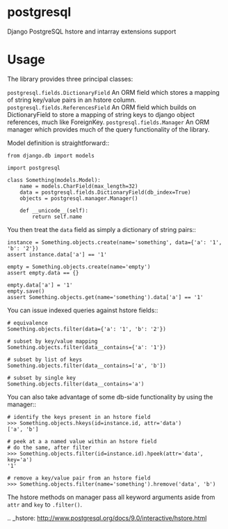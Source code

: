 postgresql
==========

Django PostgreSQL hstore and intarray extensions support

Usage
=====

The library provides three principal classes:

``postgresql.fields.DictionaryField``
    An ORM field which stores a mapping of string key/value pairs in an hstore column.
``postgresql.fields.ReferencesField``
    An ORM field which builds on DictionaryField to store a mapping of string keys to
    django object references, much like ForeignKey.
``postgresql.fields.Manager``
    An ORM manager which provides much of the query functionality of the library.

Model definition is straightforward::

    from django.db import models

    import postgresql

    class Something(models.Model):
        name = models.CharField(max_length=32)
        data = postgresql.fields.DictionaryField(db_index=True)
        objects = postgresql.manager.Manager()

        def __unicode__(self):
            return self.name

You then treat the ``data`` field as simply a dictionary of string pairs::

    instance = Something.objects.create(name='something', data={'a': '1', 'b': '2'})
    assert instance.data['a'] == '1'

    empty = Something.objects.create(name='empty')
    assert empty.data == {}

    empty.data['a'] = '1'
    empty.save()
    assert Something.objects.get(name='something').data['a'] == '1'

You can issue indexed queries against hstore fields::

    # equivalence
    Something.objects.filter(data={'a': '1', 'b': '2'})

    # subset by key/value mapping
    Something.objects.filter(data__contains={'a': '1'})

    # subset by list of keys
    Something.objects.filter(data__contains=['a', 'b'])

    # subset by single key
    Something.objects.filter(data__contains='a')

You can also take advantage of some db-side functionality by using the manager::

    # identify the keys present in an hstore field
    >>> Something.objects.hkeys(id=instance.id, attr='data')
    ['a', 'b']

    # peek at a a named value within an hstore field
    # do the same, after filter
    >>> Something.objects.filter(id=instance.id).hpeek(attr='data', key='a')
    '1'

    # remove a key/value pair from an hstore field
    >>> Something.objects.filter(name='something').hremove('data', 'b')

The hstore methods on manager pass all keyword arguments aside from ``attr`` and ``key``
to ``.filter()``.

.. _hstore: http://www.postgresql.org/docs/9.0/interactive/hstore.html

